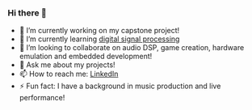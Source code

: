 ### Hi there 👋

<!--
**hedgeh0gpie/hedgeh0gpie** is a ✨ _special_ ✨ repository because its `README.md` (this file) appears on your GitHub profile.-->

- 🔭 I’m currently working on my capstone project!
- 🌱 I’m currently learning [digital signal processing](https://www.udemy.com/course/java-digital-signal-processing-dsp/)
- 👯 I’m looking to collaborate on audio DSP, game creation, hardware emulation and embedded development!
- 💬 Ask me about my projects!
- 📫 How to reach me: [LinkedIn](https://www.linkedin.com/in/john-sebastian-mckelvey/)
- ⚡ Fun fact: I have a background in music production and live performance!

